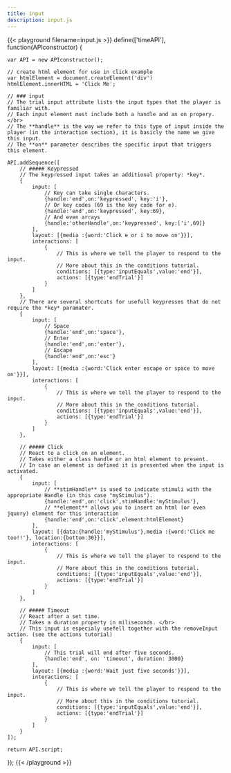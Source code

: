 ```yaml
---
title: input
description: input.js
---
```


{{< playground filename=input.js >}}
define(['timeAPI'], function(APIconstructor) {

	var API = new APIconstructor();

    // create html element for use in click example
	var htmlElement = document.createElement('div')
    htmlElement.innerHTML = 'Click Me';

	// ### input
	// The trial input attribute lists the input types that the player is familiar with.
	// Each input element must include both a handle and an on propery. </br>
	// The **handle** is the way we refer to this type of input inside the player (in the interaction section), it is basicly the name we give this input.
	// The **on** parameter describes the specific input that triggers this element.

	API.addSequence([
		// ##### Keypressed
		// The keypressed input takes an additional property: *key*.
		{
			input: [
				// Key can take single characters.
				{handle:'end',on:'keypressed', key:'i'},
				// Or key codes (69 is the key code for e).
				{handle:'end',on:'keypressed', key:69},
				// And even arrays
				{handle:'otherHandle',on:'keypressed', key:['i',69]}
			],
			layout: [{media :{word:'Click e or i to move on'}}],
			interactions: [
				{
					// This is where we tell the player to respond to the input.
					// More about this in the conditions tutorial.
					conditions: [{type:'inputEquals',value:'end'}],
					actions: [{type:'endTrial'}]
				}
			]
		},
		// There are several shortcuts for usefull keypresses that do not require the *key* paramater.
		{
			input: [
				// Space
				{handle:'end',on:'space'},
				// Enter
				{handle:'end',on:'enter'},
				// Escape
				{handle:'end',on:'esc'}
			],
			layout: [{media :{word:'Click enter escape or space to move on'}}],
			interactions: [
				{
					// This is where we tell the player to respond to the input.
					// More about this in the conditions tutorial.
					conditions: [{type:'inputEquals',value:'end'}],
					actions: [{type:'endTrial'}]
				}
			]
		},

		// ##### Click
		// React to a click on an element.
		// Takes either a class handle or an html element to present.
		// In case an element is defined it is presented when the input is activated.
		{
			input: [
				// **stimHandle** is used to indicate stimuli with the appropriate Handle (in this case "myStimulus").
				{handle:'end',on:'click',stimHandle:'myStimulus'},
				// **element** allows you to insert an html (or even jquery) element for this interaction
				{handle:'end',on:'click',element:htmlElement}
			],
			layout: [{data:{handle:'myStimulus'},media :{word:'Click me too!!'}, location:{bottom:30}}],
			interactions: [
				{
					// This is where we tell the player to respond to the input.
					// More about this in the conditions tutorial.
					conditions: [{type:'inputEquals',value:'end'}],
					actions: [{type:'endTrial'}]
				}
			]
		},

		// ##### Timeout
		// React after a set time.
		// Takes a duration property in miliseconds. </br>
		// This input is especialy usefell together with the removeInput action. (see the actions tutorial)
		{
			input: [
				// This trial will end after five seconds.
				{handle:'end', on: 'timeout', duration: 3000}
			],
			layout: [{media :{word:'Wait just five seconds'}}],
			interactions: [
				{
					// This is where we tell the player to respond to the input.
					// More about this in the conditions tutorial.
					conditions: [{type:'inputEquals',value:'end'}],
					actions: [{type:'endTrial'}]
				}
			]
		}
	]);

	return API.script;
});
{{< /playground >}}
